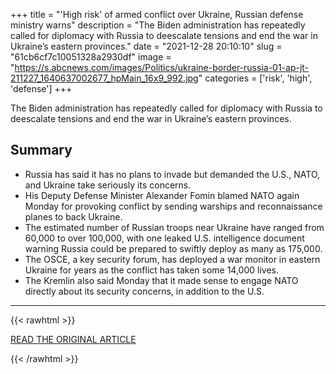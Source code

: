 +++
title = "'High risk' of armed conflict over Ukraine, Russian defense ministry warns"
description = "The Biden administration has repeatedly called for diplomacy with Russia to deescalate tensions and end the war in Ukraine’s eastern provinces."
date = "2021-12-28 20:10:10"
slug = "61cb6cf7c10051328a2930df"
image = "https://s.abcnews.com/images/Politics/ukraine-border-russia-01-ap-jt-211227_1640637002677_hpMain_16x9_992.jpg"
categories = ['risk', 'high', 'defense']
+++

The Biden administration has repeatedly called for diplomacy with Russia to deescalate tensions and end the war in Ukraine’s eastern provinces.

## Summary

- Russia has said it has no plans to invade but demanded the U.S., NATO, and Ukraine take seriously its concerns.
- His Deputy Defense Minister Alexander Fomin blamed NATO again Monday for provoking conflict by sending warships and reconnaissance planes to back Ukraine.
- The estimated number of Russian troops near Ukraine have ranged from 60,000 to over 100,000, with one leaked U.S. intelligence document warning Russia could be prepared to swiftly deploy as many as 175,000.
- The OSCE, a key security forum, has deployed a war monitor in eastern Ukraine for years as the conflict has taken some 14,000 lives.
- The Kremlin also said Monday that it made sense to engage NATO directly about its security concerns, in addition to the U.S.

---

{{< rawhtml >}}
  <p class="article-category">
    <a target="_blank" href="https://abcnews.go.com/Politics/high-risk-armed-conflict-ukraine-russian-defense-ministry/story?id=81957818">READ THE ORIGINAL ARTICLE</a>
  </p>
{{< /rawhtml >}}
